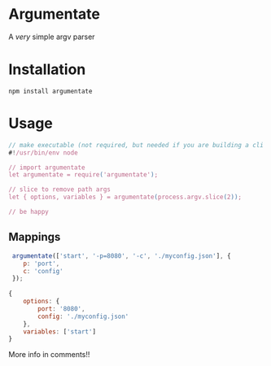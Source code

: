 # Argumentate

A *very* simple argv parser

# Installation
`npm install argumentate`

# Usage
```js
// make executable (not required, but needed if you are building a cli with a bin file (remember to put bin in your package.json!))
#!/usr/bin/env node

// import argumentate
let argumentate = require('argumentate');

// slice to remove path args
let { options, variables } = argumentate(process.argv.slice(2));

// be happy
```

## Mappings

```js
 argumentate(['start', '-p=8080', '-c', './myconfig.json'], {
 	p: 'port',
 	c: 'config'
 });
 
{ 
	options: {
		port: '8080',
		config: './myconfig.json'
	},
	variables: ['start']
}
````

More info in comments!!

